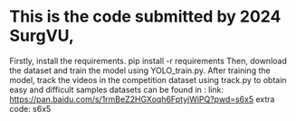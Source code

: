 # This is the code submitted by 2024 SurgVU,
Firstly, install the requirements. 
pip install -r requirements
Then, download the dataset and train the model using YOLO_train.py. 
After training the model, track the videos in the competition dataset using track.py to obtain easy and difficult samples
datasets can be found in : link: https://pan.baidu.com/s/1rmBeZ2HGXoqh6FptyjWiPQ?pwd=s6x5 extra code: s6x5 
